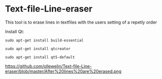 # Text-file-Line-eraser
This tool is to erase lines in textfiles with the users setting of a repetly order

Install Qt:

`sudo apt-get install build-essential`

`sudo apt-get install qtcreator`

`sudo apt-get install qt5-default`

https://github.com/ollewelin/Text-file-Line-eraser/blob/master/After%20lines%20are%20erased.png
